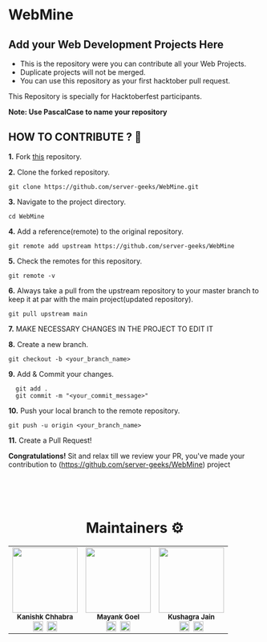 # WebMine
## Add your Web Development Projects Here
- This is the repository were you can contribute all your Web Projects.
- Duplicate projects will not be merged. 
- You can use this repository as your first hacktober pull request.

This Repository is specially for Hacktoberfest participants.
 
**Note: Use PascalCase to name your repository**


## HOW TO CONTRIBUTE ? 👷 

**1.** Fork [this](https://github.com/server-geeks/WebMine) repository.

**2.** Clone the forked repository.

```terminal
git clone https://github.com/server-geeks/WebMine.git
```

**3.** Navigate to the project directory.

```terminal
cd WebMine
```

**4.** Add a reference(remote) to the original repository.

```
git remote add upstream https://github.com/server-geeks/WebMine
```

**5.** Check the remotes for this repository.
```
git remote -v
```

**6.** Always take a pull from the upstream repository to your master branch to keep it at par with the main project(updated repository).

```
git pull upstream main
```


**7.**  MAKE NECESSARY CHANGES IN THE PROJECT TO EDIT IT
<br>


**8.** Create a new branch.

```terminal
git checkout -b <your_branch_name>
```

**9.** Add & Commit your changes.

```terminal
  git add .
  git commit -m "<your_commit_message>"
```

**10.** Push your local branch to the remote repository.

```terminal
git push -u origin <your_branch_name>
```

**11.** Create a Pull Request!

**Congratulations!** Sit and relax till we review your PR, you've made your contribution to (https://github.com/server-geeks/WebMine) project

<br>

<br><h1 align="center"> Maintainers ⚙</h1>
<table align="center">
  <tbody><tr>
    
 <td align="center"><img alt="" src="https://avatars.githubusercontent.com/u/67221487?v=4" width="130px;"><br><sub><b>
 Kanishk Chhabra</b></sub><br>
<a href="https://www.linkedin.com/in/kanishk-chhabra/" target="_blank"><img align="center"  src="https://cdn.jsdelivr.net/npm/simple-icons@v3/icons/linkedin.svg" alt="Linkedin" height="20" width="20" /></a>&nbsp&nbsp<a href="https://github.com/mrkc2303/" target="_blank"><img align="center"  src="https://cdn.jsdelivr.net/npm/simple-icons@v3/icons/github.svg" alt="Github" height="20" width="20" /></a><nbsp></td></a></td>

 <td align="center"><img alt="" src="https://avatars.githubusercontent.com/u/82977727?v=4" width="130px;"><br><sub><b>
 Mayank Goel</b></sub><br>
<a href="https://www.linkedin.com/in/mayank-goel-55a299200/" target="_blank"><img align="center"  src="https://cdn.jsdelivr.net/npm/simple-icons@v3/icons/linkedin.svg" alt="Linkedin" height="20" width="20" /></a>&nbsp&nbsp<a href="https://github.com/yellowberard/" target="_blank"><img align="center"  src="https://cdn.jsdelivr.net/npm/simple-icons@v3/icons/github.svg" alt="Github" height="20" width="20" /></a><nbsp></td></a></td>

 <td align="center"><img alt="" src="https://avatars.githubusercontent.com/u/81035005?v=4" width="130px;"><br><sub><b>
 Kushagra Jain</b></sub><br>
<a href="https://www.linkedin.com/in/kushagra-jain-6a9a8a1b1/" target="_blank"><img align="center"  src="https://cdn.jsdelivr.net/npm/simple-icons@v3/icons/linkedin.svg" alt="Linkedin" height="20" width="20" /></a>&nbsp&nbsp<a href="https://github.com/KushagraJain58-cmd/" target="_blank"><img align="center"  src="https://cdn.jsdelivr.net/npm/simple-icons@v3/icons/github.svg" alt="Github" height="20" width="20" /></a><nbsp></td></a></td>
</tr>
</tbody></table>
